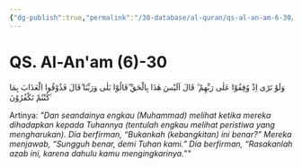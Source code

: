 ```yaml
---
{"dg-publish":true,"permalink":"/30-database/al-quran/qs-al-an-am-6-30/"}
---
```



# QS. Al-An'am (6)-30
وَلَوْ تَرٰٓى اِذْ وُقِفُوْا عَلٰى رَبِّهِمْ ۗ قَالَ اَلَيْسَ هٰذَا بِالْحَقِّ ۗقَالُوْا بَلٰى وَرَبِّنَا ۗقَالَ فَذُوْقُوا الْعَذَابَ بِمَا كُنْتُمْ تَكْفُرُوْنَ ࣖ

Artinya: *"Dan seandainya engkau (Muhammad) melihat ketika mereka dihadapkan kepada Tuhannya (tentulah engkau melihat peristiwa yang mengharukan). Dia berfirman, “Bukankah (kebangkitan) ini benar?” Mereka menjawab, “Sungguh benar, demi Tuhan kami.” Dia berfirman, “Rasakanlah azab ini, karena dahulu kamu mengingkarinya.”"*
